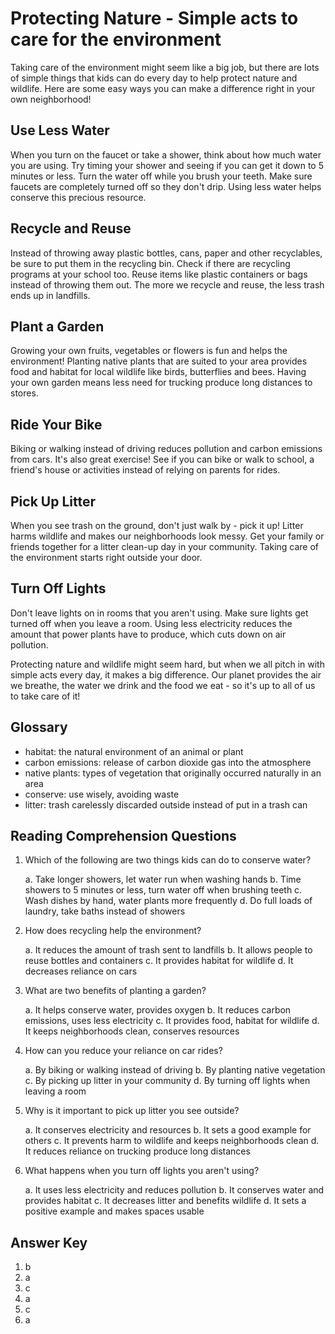 # Protecting Nature - Simple acts to care for the environment

Taking care of the environment might seem like a big job, but there are lots of simple things that kids can do every day to help protect nature and wildlife. Here are some easy ways you can make a difference right in your own neighborhood!

## Use Less Water

When you turn on the faucet or take a shower, think about how much water you are using. Try timing your shower and seeing if you can get it down to 5 minutes or less. Turn the water off while you brush your teeth. Make sure faucets are completely turned off so they don't drip. Using less water helps conserve this precious resource.

## Recycle and Reuse

Instead of throwing away plastic bottles, cans, paper and other recyclables, be sure to put them in the recycling bin. Check if there are recycling programs at your school too. Reuse items like plastic containers or bags instead of throwing them out. The more we recycle and reuse, the less trash ends up in landfills.

## Plant a Garden

Growing your own fruits, vegetables or flowers is fun and helps the environment! Planting native plants that are suited to your area provides food and habitat for local wildlife like birds, butterflies and bees. Having your own garden means less need for trucking produce long distances to stores.

## Ride Your Bike

Biking or walking instead of driving reduces pollution and carbon emissions from cars. It's also great exercise! See if you can bike or walk to school, a friend's house or activities instead of relying on parents for rides.

## Pick Up Litter

When you see trash on the ground, don't just walk by - pick it up! Litter harms wildlife and makes our neighborhoods look messy. Get your family or friends together for a litter clean-up day in your community. Taking care of the environment starts right outside your door.

## Turn Off Lights

Don't leave lights on in rooms that you aren't using. Make sure lights get turned off when you leave a room. Using less electricity reduces the amount that power plants have to produce, which cuts down on air pollution.

Protecting nature and wildlife might seem hard, but when we all pitch in with simple acts every day, it makes a big difference. Our planet provides the air we breathe, the water we drink and the food we eat - so it's up to all of us to take care of it!

## Glossary

- habitat: the natural environment of an animal or plant
- carbon emissions: release of carbon dioxide gas into the atmosphere
- native plants: types of vegetation that originally occurred naturally in an area
- conserve: use wisely, avoiding waste
- litter: trash carelessly discarded outside instead of put in a trash can

## Reading Comprehension Questions

1. Which of the following are two things kids can do to conserve water?

   a. Take longer showers, let water run when washing hands
   b. Time showers to 5 minutes or less, turn water off when brushing teeth
   c. Wash dishes by hand, water plants more frequently
   d. Do full loads of laundry, take baths instead of showers

2. How does recycling help the environment?

   a. It reduces the amount of trash sent to landfills
   b. It allows people to reuse bottles and containers
   c. It provides habitat for wildlife
   d. It decreases reliance on cars

3. What are two benefits of planting a garden?

   a. It helps conserve water, provides oxygen
   b. It reduces carbon emissions, uses less electricity
   c. It provides food, habitat for wildlife
   d. It keeps neighborhoods clean, conserves resources

4. How can you reduce your reliance on car rides?

   a. By biking or walking instead of driving
   b. By planting native vegetation
   c. By picking up litter in your community
   d. By turning off lights when leaving a room

5. Why is it important to pick up litter you see outside?

   a. It conserves electricity and resources
   b. It sets a good example for others
   c. It prevents harm to wildlife and keeps neighborhoods clean
   d. It reduces reliance on trucking produce long distances

6. What happens when you turn off lights you aren't using?

   a. It uses less electricity and reduces pollution
   b. It conserves water and provides habitat
   c. It decreases litter and benefits wildlife
   d. It sets a positive example and makes spaces usable

## Answer Key

1. b
2. a
3. c
4. a
5. c
6. a
